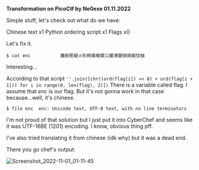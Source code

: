 **Transformation on PicoCtf by Ne0exe 01.11.2022**

Simple stuff, let's check out what do we have:

Chinese text x1
Python ordering script x1
Flags x0

Let's fix it.

`$ cat enc          
灩捯䍔䙻ㄶ形楴獟楮獴㌴摟潦弸弰摤捤㤷慽 ` 

Interesting...

According to that script 
`''.join([chr((ord(flag[i]) << 8) + ord(flag[i + 1])) for i in range(0, len(flag), 2)])`
There is a variable called flag. I assume that *enc* is our flag. But it's not gonna work in that case because...well, it's chinese.

`$ file enc 
enc: Unicode text, UTF-8 text, with no line terminators`

I'm not proud of that solution but I just put it into CyberChef and seems like it was UTF-16BE (1201) encoding. I know, obvious thing pff.

I've also tried translating it from chinese (idk why) but it was a dead end.

There you go chef's output:


![Screenshot_2022-11-01_01-11-45](https://user-images.githubusercontent.com/64281657/199163724-48e6b128-78ef-4bda-84c3-405735352b5c.png)
